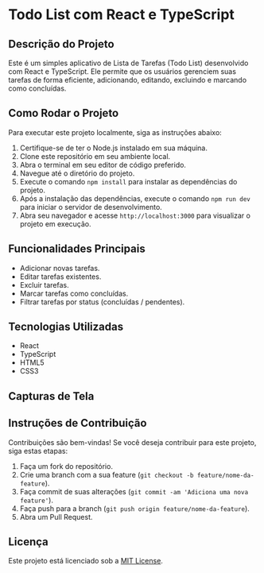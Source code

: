 # Todo List com React e TypeScript

## Descrição do Projeto

Este é um simples aplicativo de Lista de Tarefas (Todo List) desenvolvido com React e TypeScript. Ele permite que os usuários gerenciem suas tarefas de forma eficiente, adicionando, editando, excluindo e marcando como concluídas.

## Como Rodar o Projeto

Para executar este projeto localmente, siga as instruções abaixo:

1. Certifique-se de ter o Node.js instalado em sua máquina.
2. Clone este repositório em seu ambiente local.
3. Abra o terminal em seu editor de código preferido.
4. Navegue até o diretório do projeto.
5. Execute o comando `npm install` para instalar as dependências do projeto.
6. Após a instalação das dependências, execute o comando `npm run dev` para iniciar o servidor de desenvolvimento.
7. Abra seu navegador e acesse `http://localhost:3000` para visualizar o projeto em execução.

## Funcionalidades Principais

- Adicionar novas tarefas.
- Editar tarefas existentes.
- Excluir tarefas.
- Marcar tarefas como concluídas.
- Filtrar tarefas por status (concluídas / pendentes).

## Tecnologias Utilizadas

- React
- TypeScript
- HTML5
- CSS3

## Capturas de Tela

## Instruções de Contribuição

Contribuições são bem-vindas! Se você deseja contribuir para este projeto, siga estas etapas:

1. Faça um fork do repositório.
2. Crie uma branch com a sua feature (`git checkout -b feature/nome-da-feature`).
3. Faça commit de suas alterações (`git commit -am 'Adiciona uma nova feature'`).
4. Faça push para a branch (`git push origin feature/nome-da-feature`).
5. Abra um Pull Request.

## Licença

Este projeto está licenciado sob a [MIT License](LICENSE).

